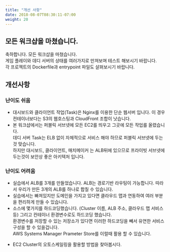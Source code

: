 ```yaml
---
title: "개선 사항"
date: 2018-08-07T08:30:11-07:00
weight: 20
---
```


## 모든 워크샵을 마쳤습니다.

축하합니다. 모든 워크샵을 마쳤습니다.<br>
게임 플레이와 데디 서버의 상태를 여러가지로 만져보며 테스트 해보시기 바랍니다.<br>
각 프로젝트의 Dockerfile과 entrypoint 파일도 살펴보시기 바랍니다.


## 개선사항

### 난이도 쉬움

- 대시보드와 클라이언트 작업(Task)은 Nginx를 이용한 단순 웹서버 입니다. 이 경우 컨테이너보다는 S3의 웹호스팅과 CloudFront 조합이 낫습니다.
- 본 워크샵에서는 퍼블릭 서브넷에 모든 EC2를 띄우고 그곳에 모든 작업를 올렸습니다.<br>
데디 서버 Task는 ELB 없이 자체적으로 서비스 해야 하므로 퍼블릭 서브넷에 두는것 맞습니다.<br>
하지만 대시보드, 클라이언트, 매치메이커 는 ALB뒤에 있으므로 프라이빗 서브넷에 두는것이 보안상 좋은 아키텍처 입니다.

### 난이도 어려움
- 실습에서 ALB를 3개를 만들었습니다. ALB는 경로기반 라우팅이 가능합니다. 따라서 우리가 만든 3개의 ALB를 하나로 합칠 수 있습니다.
- 실습에서는 빠져있지만 도메인을 가지고 있다면 클라우드 맵과 연동하여 여러 부분을 편리하게 만들 수 있습니다.
- 소스에 몇가지를 하드코딩했습니다. (Cluster 이름, ALB 주소, 클라우드 맵 서비스등) 그리고 컨테이너 환경변수로도 하드코딩 했습니다.<br>
환경변수를 저장할 수 있는 저장소가 있다면 이러한 하드코딩을 빼서 유연한 서비스 구성을 할 수 있을겁니다.<br>
AWS Systems Manager Prameter Store를 이럴때 활용 할 수 있습니다.<br>
* EC2 Cluster의 오토스케일링을 활용할 방법을 찾아봅시다.